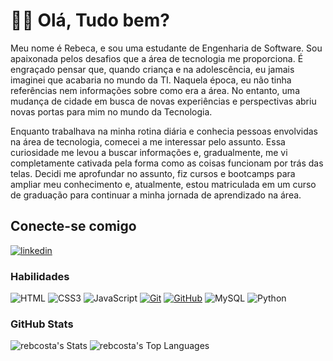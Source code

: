 

 # 👋🏻 Olá, Tudo bem?         
 
Meu nome é Rebeca, e sou uma estudante de Engenharia de Software. Sou apaixonada pelos desafios que a área de tecnologia me proporciona. É engraçado pensar que, quando criança e na adolescência, eu jamais imaginei que acabaria no mundo da TI. Naquela época, eu não tinha referências nem informações sobre como era a área. No entanto, uma mudança de cidade em busca de novas experiências e perspectivas abriu novas portas para mim no mundo da Tecnologia.

Enquanto trabalhava na minha rotina diária e conhecia pessoas envolvidas na área de tecnologia, comecei a me interessar pelo assunto. Essa curiosidade me levou a buscar informações e, gradualmente, me vi completamente cativada pela forma como as coisas funcionam por trás das telas. Decidi me aprofundar no assunto, fiz cursos e bootcamps para ampliar meu conhecimento e, atualmente, estou matriculada em um curso de graduação para continuar a minha jornada de aprendizado na área.
   
## Conecte-se comigo
[![linkedin](https://img.shields.io/badge/linkedin-0A66C2?style=for-the-badge&logo=linkedin&logoColor=white)](https://www.linkedin.com/in/rebeca-costa-301827208/)



### Habilidades

![HTML](https://img.shields.io/badge/HTML-000?style=for-the-badge&logo=html5&logoColor=30A3DC)
![CSS3](https://img.shields.io/badge/CSS3-000?style=for-the-badge&logo=css3&logoColor=E94D5F)
![JavaScript](https://img.shields.io/badge/JavaScript-000?style=for-the-badge&logo=javascript&logoColor=F0DB4F)
[![Git](https://img.shields.io/badge/Git-000?style=for-the-badge&logo=git&logoColor=E94D5F)](https://git-scm.com/doc)
[![GitHub](https://img.shields.io/badge/GitHub-000?style=for-the-badge&logo=github&logoColor=30A3DC)](https://docs.github.com/)
![MySQL](https://img.shields.io/badge/mysql-000.svg?style=for-the-badge&logo=mysql&logoColor=white)
![Python](https://img.shields.io/badge/python-000?style=for-the-badge&logo=python&logoColor=ffdd54)

### GitHub Stats

![rebcosta's Stats](https://github-readme-stats.vercel.app/api?username=rebcosta&theme=cobalt&show_icons=true&hide_border=true&count_private=true)
![rebcosta's Top Languages](https://github-readme-stats.vercel.app/api/top-langs/?username=rebcosta&theme=cobalt&show_icons=true&hide_border=true&layout=compact)


